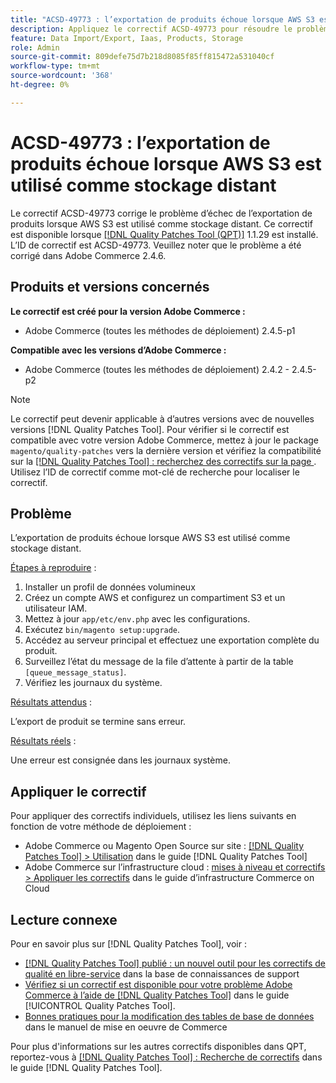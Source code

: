 ```yaml
---
title: "ACSD-49773 : l’exportation de produits échoue lorsque AWS S3 est utilisé comme stockage distant"
description: Appliquez le correctif ACSD-49773 pour résoudre le problème Adobe Commerce en raison duquel l’exportation de produits échoue lorsque AWS S3 est utilisé comme stockage distant.
feature: Data Import/Export, Iaas, Products, Storage
role: Admin
source-git-commit: 809defe75d7b218d8085f85ff815472a531040cf
workflow-type: tm+mt
source-wordcount: '368'
ht-degree: 0%

---
```


# ACSD-49773 : l’exportation de produits échoue lorsque AWS S3 est utilisé comme stockage distant

Le correctif ACSD-49773 corrige le problème d’échec de l’exportation de produits lorsque AWS S3 est utilisé comme stockage distant. Ce correctif est disponible lorsque [[!DNL Quality Patches Tool (QPT)]](https://experienceleague.adobe.com/fr/docs/commerce-knowledge-base/kb/announcements/commerce-announcements/magento-quality-patches-released-new-tool-to-self-serve-quality-patches) 1.1.29 est installé. L’ID de correctif est ACSD-49773. Veuillez noter que le problème a été corrigé dans Adobe Commerce 2.4.6.

## Produits et versions concernés

**Le correctif est créé pour la version Adobe Commerce :**

* Adobe Commerce (toutes les méthodes de déploiement) 2.4.5-p1

**Compatible avec les versions d’Adobe Commerce :**

* Adobe Commerce (toutes les méthodes de déploiement) 2.4.2 - 2.4.5-p2

>[!NOTE]
>
>Le correctif peut devenir applicable à d’autres versions avec de nouvelles versions [!DNL Quality Patches Tool]. Pour vérifier si le correctif est compatible avec votre version Adobe Commerce, mettez à jour le package `magento/quality-patches` vers la dernière version et vérifiez la compatibilité sur la [[!DNL Quality Patches Tool] : recherchez des correctifs sur la page ](https://experienceleague.adobe.com/tools/commerce-quality-patches/index.html?lang=fr). Utilisez l’ID de correctif comme mot-clé de recherche pour localiser le correctif.

## Problème

L’exportation de produits échoue lorsque AWS S3 est utilisé comme stockage distant.

<u>Étapes à reproduire</u> :

1. Installer un profil de données volumineux
1. Créez un compte AWS et configurez un compartiment S3 et un utilisateur IAM.
1. Mettez à jour `app/etc/env.php` avec les configurations.
1. Exécutez `bin/magento setup:upgrade`.
1. Accédez au serveur principal et effectuez une exportation complète du produit.
1. Surveillez l’état du message de la file d’attente à partir de la table `[queue_message_status]`.
1. Vérifiez les journaux du système.

<u>Résultats attendus</u> :

L’export de produit se termine sans erreur.

<u>Résultats réels</u> :

Une erreur est consignée dans les journaux système.

## Appliquer le correctif

Pour appliquer des correctifs individuels, utilisez les liens suivants en fonction de votre méthode de déploiement :

* Adobe Commerce ou Magento Open Source sur site : [[!DNL Quality Patches Tool] > Utilisation](/help/tools/quality-patches-tool/usage.md) dans le guide [!DNL Quality Patches Tool]
* Adobe Commerce sur l’infrastructure cloud : [mises à niveau et correctifs > Appliquer les correctifs](https://experienceleague.adobe.com/docs/commerce-cloud-service/user-guide/develop/upgrade/apply-patches.html?lang=fr) dans le guide d’infrastructure Commerce on Cloud

## Lecture connexe

Pour en savoir plus sur [!DNL Quality Patches Tool], voir :

* [[!DNL Quality Patches Tool] publié : un nouvel outil pour les correctifs de qualité en libre-service](https://experienceleague.adobe.com/fr/docs/commerce-knowledge-base/kb/announcements/commerce-announcements/magento-quality-patches-released-new-tool-to-self-serve-quality-patches) dans la base de connaissances de support
* [Vérifiez si un correctif est disponible pour votre problème Adobe Commerce à l’aide de  [!DNL Quality Patches Tool]](/help/tools/quality-patches-tool/patches-available-in-qpt/check-patch-for-magento-issue-with-magento-quality-patches.md) dans le guide [!UICONTROL Quality Patches Tool].
* [ Bonnes pratiques pour la modification des tables de base de données](https://experienceleague.adobe.com/fr/docs/commerce-operations/implementation-playbook/best-practices/development/modifying-core-and-third-party-tables#why-adobe-recommends-avoiding-modifications) dans le manuel de mise en oeuvre de Commerce

Pour plus d&#39;informations sur les autres correctifs disponibles dans QPT, reportez-vous à [[!DNL Quality Patches Tool] : Recherche de correctifs](https://experienceleague.adobe.com/tools/commerce-quality-patches/index.html?lang=fr) dans le guide [!DNL Quality Patches Tool].
